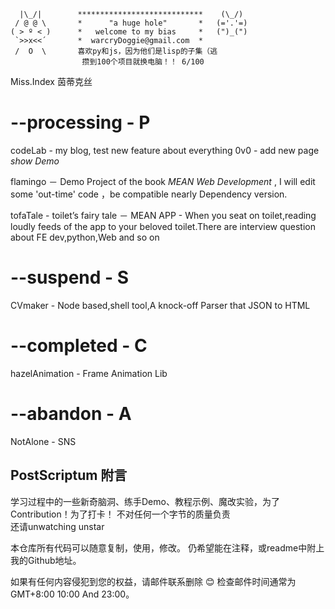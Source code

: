 ```
  |\_/|        ****************************    (\_/)
 / @ @ \       *      "a huge hole"       *   (='.'=)
( > º < )      *   welcome to my bias     *   (")_(")
 `>>x<<´       *  warcryDoggie@gmail.com  *
 /  O  \       喜欢py和js，因为他们是lisp的子集（逃
                攒到100个项目就换电脑！！ 6/100
```

Miss.Index 茵蒂克丝

# --processing - P  

codeLab - my blog, test new feature about everything  0v0
        - add new page _show Demo_

flamingo － Demo Project of the book _MEAN Web Development_ , I will edit some
'out-time' code ，be compatible nearly Dependency version.

tofaTale - toilet’s fairy tale － MEAN APP - When you seat on toilet,reading loudly feeds of the app to
your beloved toilet.There are interview question about FE dev,python,Web and so on  

# --suspend - S  

CVmaker - Node based,shell tool,A knock-off Parser that JSON to HTML

# --completed - C  

hazelAnimation - Frame Animation Lib

# --abandon - A  

NotAlone - SNS


## PostScriptum 附言
学习过程中的一些新奇脑洞、练手Demo、教程示例、魔改实验，为了Contribution！为了打卡！
不对任何一个字节的质量负责  
还请unwatching  unstar  

本仓库所有代码可以随意复制，使用，修改。
仍希望能在注释，或readme中附上我的Github地址。

如果有任何内容侵犯到您的权益，请邮件联系删除 😊
检查邮件时间通常为 GMT+8:00  10:00  And 23:00。
